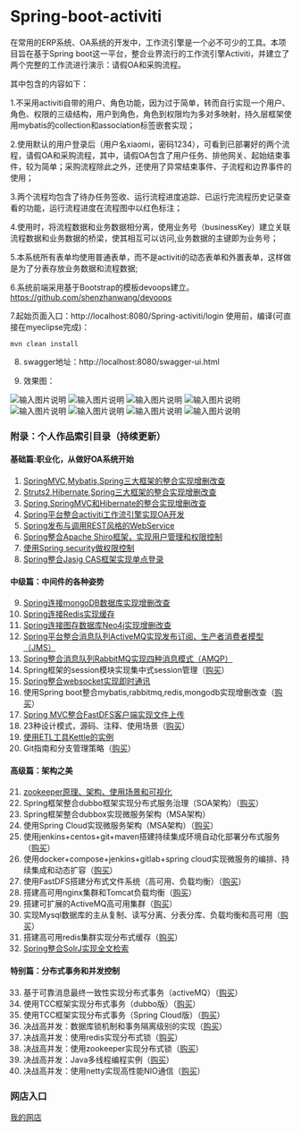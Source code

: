 # Spring-boot-activiti
  在常用的ERP系统、OA系统的开发中，工作流引擎是一个必不可少的工具。本项目旨在基于Spring boot这一平台，整合业界流行的工作流引擎Activiti，并建立了两个完整的工作流进行演示：请假OA和采购流程。

其中包含的内容如下：

1.不采用activiti自带的用户、角色功能，因为过于简单，转而自行实现一个用户、角色、权限的三级结构，用户到角色，角色到权限均为多对多映射，持久层框架使用mybatis的collection和association标签嵌套实现；

2.使用默认的用户登录后（用户名xiaomi，密码1234），可看到已部署好的两个流程，请假OA和采购流程，其中，请假OA包含了用户任务、排他网关、起始结束事件，较为简单；采购流程除此之外，还使用了异常结束事件、子流程和边界事件的使用；

3.两个流程均包含了待办任务签收、运行流程进度追踪、已运行完流程历史记录查看的功能，运行流程进度在流程图中以红色标注；

4.使用时，将流程数据和业务数据相分离，使用业务号（businessKey）建立关联流程数据和业务数据的桥梁，使其相互可以访问,业务数据的主键即为业务号；

5.本系统所有表单均使用普通表单，而不是activiti的动态表单和外置表单，这样做是为了分表存放业务数据和流程数据;

6.系统前端采用基于Bootstrap的模板devoops建立。https://github.com/shenzhanwang/devoops

7.起始页面入口：http://localhost:8080/Spring-activiti/login
使用前，编译(可直接在myeclipse完成)：
```
mvn clean install
```
8. swagger地址：http://localhost:8080/swagger-ui.html

9. 效果图：

![输入图片说明](https://images.gitee.com/uploads/images/2018/1211/082825_ac69fdda_1110335.gif "SSM.gif")
![输入图片说明](https://images.gitee.com/uploads/images/2018/1211/091443_9ebd78b8_1110335.gif "user.gif")
![输入图片说明](http://git.oschina.net/uploads/images/2016/1116/081734_f50ccb20_1110335.jpeg "在这里输入图片标题")
![输入图片说明](http://git.oschina.net/uploads/images/2016/1116/081747_e412ab52_1110335.jpeg "在这里输入图片标题")
![输入图片说明](http://git.oschina.net/uploads/images/2016/1116/081802_2f2bf64c_1110335.jpeg "在这里输入图片标题")
![输入图片说明](http://git.oschina.net/uploads/images/2016/1116/081810_cbd63187_1110335.jpeg "在这里输入图片标题")
![输入图片说明](http://git.oschina.net/uploads/images/2016/1116/081820_97a18226_1110335.jpeg "在这里输入图片标题")
![输入图片说明](http://git.oschina.net/uploads/images/2016/1116/081830_8767776b_1110335.jpeg "在这里输入图片标题")

### 附录：个人作品索引目录（持续更新）

#### 基础篇:职业化，从做好OA系统开始
1. [SpringMVC,Mybatis,Spring三大框架的整合实现增删改查](https://gitee.com/shenzhanwang/SSM)
2. [Struts2,Hibernate,Spring三大框架的整合实现增删改查](https://gitee.com/shenzhanwang/S2SH)
3. [Spring,SpringMVC和Hibernate的整合实现增删改查](https://gitee.com/shenzhanwang/SSH)
4. [Spring平台整合activiti工作流引擎实现OA开发](https://gitee.com/shenzhanwang/Spring-activiti)
5. [Spring发布与调用REST风格的WebService](https://gitee.com/shenzhanwang/Spring-REST)
6. [Spring整合Apache Shiro框架，实现用户管理和权限控制](https://gitee.com/shenzhanwang/Spring-shiro)
7. [使用Spring security做权限控制](https://gitee.com/shenzhanwang/spring-security-demo)
8. [Spring整合Jasig CAS框架实现单点登录](https://gitee.com/shenzhanwang/Spring-cas-sso)
#### 中级篇：中间件的各种姿势
9. [Spring连接mongoDB数据库实现增删改查](https://gitee.com/shenzhanwang/Spring-mongoDB)
10. [Spring连接Redis实现缓存](https://gitee.com/shenzhanwang/Spring-redis)
11. [Spring连接图存数据库Neo4j实现增删改查](https://gitee.com/shenzhanwang/Spring-neo4j)
12. [Spring平台整合消息队列ActiveMQ实现发布订阅、生产者消费者模型（JMS）](https://gitee.com/shenzhanwang/Spring-activeMQ)
13. [Spring整合消息队列RabbitMQ实现四种消息模式（AMQP）](https://gitee.com/shenzhanwang/Spring-rabbitMQ)
14. Spring框架的session模块实现集中式session管理（[购买](https://www.fageka.com/store/item/s/id/fwW1QEK2848.html)）
15. [Spring整合websocket实现即时通讯](https://gitee.com/shenzhanwang/Spring-websocket)
16. 使用Spring boot整合mybatis,rabbitmq,redis,mongodb实现增删改查（[购买](https://www.fageka.com/store/item/s/id/0feQDHL1913.html)）
17. [Spring MVC整合FastDFS客户端实现文件上传](https://gitee.com/shenzhanwang/Spring-fastdfs)
18. 23种设计模式，源码、注释、使用场景（[购买](https://www.fageka.com/store/item/s/id/TuSSL2r3330.html)）
19. [使用ETL工具Kettle的实例](https://gitee.com/shenzhanwang/Kettle-demo)
20. Git指南和分支管理策略（[购买](https://www.fageka.com/store/item/s/id/Z7uh2iF1620.html)）
#### 高级篇：架构之美
21. [zookeeper原理、架构、使用场景和可视化](https://gitee.com/shenzhanwang/zookeeper-practice)
22. Spring框架整合dubbo框架实现分布式服务治理（SOA架构）（[购买](https://www.fageka.com/store/item/s/id/tTEHOF42241.html)）
23. Spring框架整合dubbox实现微服务架构（MSA架构）
24. 使用Spring Cloud实现微服务架构（MSA架构）（[购买](https://www.fageka.com/store/item/s/id/5T5cEY80304.html)）
25. 使用jenkins+centos+git+maven搭建持续集成环境自动化部署分布式服务（[购买](https://www.fageka.com/store/item/s/id/TvLt0pr4205.html)）
26. 使用docker+compose+jenkins+gitlab+spring cloud实现微服务的编排、持续集成和动态扩容（[购买](https://www.fageka.com/store/item/s/id/7Gi4FeN2111.html)）
27. 使用FastDFS搭建分布式文件系统（高可用、负载均衡）（[购买](https://www.fageka.com/store/item/s/id/sAKgl2n4209.html)）
28. 搭建高可用nginx集群和Tomcat负载均衡（[购买](https://www.fageka.com/store/item/s/id/78bvd6N2534.html)）
29. 搭建可扩展的ActiveMQ高可用集群（[购买](https://www.fageka.com/store/item/s/id/H1nWZ4j4443.html)）
30. 实现Mysql数据库的主从复制、读写分离、分表分库、负载均衡和高可用（[购买](https://www.fageka.com/store/item/s/id/lojrGCH2016.html)）
31. 搭建高可用redis集群实现分布式缓存（[购买](https://www.fageka.com/store/item/s/id/02HwT2W4038.html)）
32. [Spring整合SolrJ实现全文检索](https://gitee.com/shenzhanwang/Spring-solr)
#### 特别篇：分布式事务和并发控制
33. 基于可靠消息最终一致性实现分布式事务（activeMQ）（[购买](https://www.fageka.com/store/item/s/id/qwCZgHD2224.html)）
34. 使用TCC框架实现分布式事务（dubbo版）（[购买](https://www.fageka.com/store/item/s/id/woVwDpD0145.html)）
35. 使用TCC框架实现分布式事务（Spring Cloud版）（[购买](https://www.fageka.com/store/item/s/id/VZ4lvg40739.html)）
36. 决战高并发：数据库锁机制和事务隔离级别的实现（[购买](https://www.fageka.com/store/item/s/id/Xvk7DZI2400.html)）
37. 决战高并发：使用redis实现分布式锁（[购买](https://www.fageka.com/store/item/s/id/uFQStQ61656.html)）
38. 决战高并发：使用zookeeper实现分布式锁（[购买](https://www.fageka.com/store/item/s/id/NQp8kpF1940.html)）
39. 决战高并发：Java多线程编程实例（[购买](https://www.fageka.com/store/item/s/id/k6MzK041644.html)）
40. 决战高并发：使用netty实现高性能NIO通信（[购买](https://www.fageka.com/store/item/s/id/VtwnbVN5319.html)）

### 网店入口
[我的网店](https://www.fageka.com/Store/Index/shop/id/1zxrETbHcz)
   